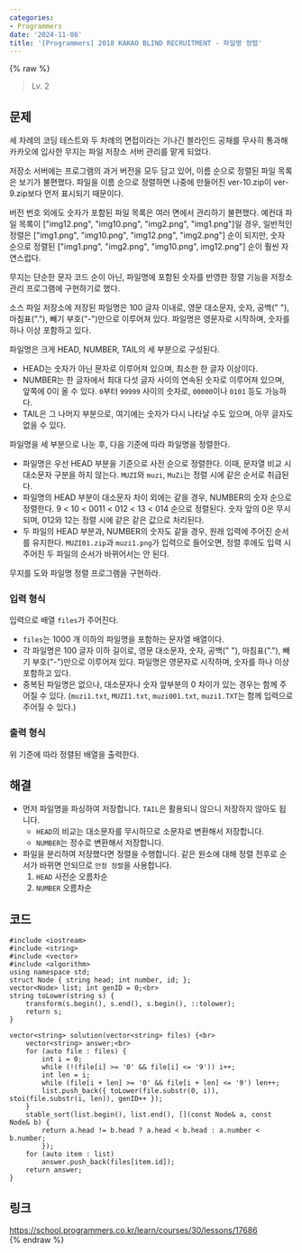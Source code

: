 ```yaml
---
categories:
- Programmers
date: '2024-11-08'
title: '[Programmers] 2018 KAKAO BLIND RECRUITMENT - 파일명 정렬'
---
```


{% raw %}
> Lv. 2<br>

## 문제
세 차례의 코딩 테스트와 두 차례의 면접이라는 기나긴 블라인드 공채를 무사히 통과해 카카오에 입사한 무지는 파일 저장소 서버 관리를 맡게 되었다.

저장소 서버에는 프로그램의 과거 버전을 모두 담고 있어, 이름 순으로 정렬된 파일 목록은 보기가 불편했다. 파일을 이름 순으로 정렬하면 나중에 만들어진 ver-10.zip이 ver-9.zip보다 먼저 표시되기 때문이다.

버전 번호 외에도 숫자가 포함된 파일 목록은 여러 면에서 관리하기 불편했다. 예컨대 파일 목록이 ["img12.png", "img10.png", "img2.png", "img1.png"]일 경우, 일반적인 정렬은 ["img1.png", "img10.png", "img12.png", "img2.png"] 순이 되지만, 숫자 순으로 정렬된 ["img1.png", "img2.png", "img10.png", img12.png"] 순이 훨씬 자연스럽다.

무지는 단순한 문자 코드 순이 아닌, 파일명에 포함된 숫자를 반영한 정렬 기능을 저장소 관리 프로그램에 구현하기로 했다.

소스 파일 저장소에 저장된 파일명은 100 글자 이내로, 영문 대소문자, 숫자, 공백(" "), 마침표("."), 빼기 부호("-")만으로 이루어져 있다. 파일명은 영문자로 시작하며, 숫자를 하나 이상 포함하고 있다.

파일명은 크게 HEAD, NUMBER, TAIL의 세 부분으로 구성된다.

-   HEAD는 숫자가 아닌 문자로 이루어져 있으며, 최소한 한 글자 이상이다.
-   NUMBER는 한 글자에서 최대 다섯 글자 사이의 연속된 숫자로 이루어져 있으며, 앞쪽에 0이 올 수 있다.  `0`부터  `99999`  사이의 숫자로,  `00000`이나  `0101`  등도 가능하다.
-   TAIL은 그 나머지 부분으로, 여기에는 숫자가 다시 나타날 수도 있으며, 아무 글자도 없을 수 있다.

파일명을 세 부분으로 나눈 후, 다음 기준에 따라 파일명을 정렬한다.

-   파일명은 우선 HEAD 부분을 기준으로 사전 순으로 정렬한다. 이때, 문자열 비교 시 대소문자 구분을 하지 않는다.  `MUZI`와  `muzi`,  `MuZi`는 정렬 시에 같은 순서로 취급된다.
-   파일명의 HEAD 부분이 대소문자 차이 외에는 같을 경우, NUMBER의 숫자 순으로 정렬한다. 9 < 10 < 0011 < 012 < 13 < 014 순으로 정렬된다. 숫자 앞의 0은 무시되며, 012와 12는 정렬 시에 같은 같은 값으로 처리된다.
-   두 파일의 HEAD 부분과, NUMBER의 숫자도 같을 경우, 원래 입력에 주어진 순서를 유지한다.  `MUZI01.zip`과  `muzi1.png`가 입력으로 들어오면, 정렬 후에도 입력 시 주어진 두 파일의 순서가 바뀌어서는 안 된다.

무지를 도와 파일명 정렬 프로그램을 구현하라.

### 입력 형식
입력으로 배열  `files`가 주어진다.

-   `files`는 1000 개 이하의 파일명을 포함하는 문자열 배열이다.
-   각 파일명은 100 글자 이하 길이로, 영문 대소문자, 숫자, 공백(" "), 마침표("."), 빼기 부호("-")만으로 이루어져 있다. 파일명은 영문자로 시작하며, 숫자를 하나 이상 포함하고 있다.
-   중복된 파일명은 없으나, 대소문자나 숫자 앞부분의 0 차이가 있는 경우는 함께 주어질 수 있다. (`muzi1.txt`,  `MUZI1.txt`,  `muzi001.txt`,  `muzi1.TXT`는 함께 입력으로 주어질 수 있다.)

### 출력 형식
위 기준에 따라 정렬된 배열을 출력한다.

## 해결
- 먼저 파일명을 파싱하여 저장합니다. `TAIL`은 활용되니 않으니 저장하지 않아도 됩니다.
	- `HEAD`의 비교는 대소문자를 무시하므로 소문자로 변환해서 저장합니다.
	- `NUMBER`는 정수로 변환해서 저장합니다.
- 파일을 분리하여 저장했다면 정렬을 수행합니다. 같은 원소에 대해 정렬 전후로 순서가 바뀌면 안되므로 `안정 정렬`을 사용합니다.
	1. `HEAD` 사전순 오름차순
	2. `NUMBER` 오름차순

## 코드
```
#include <iostream>
#include <string>
#include <vector>
#include <algorithm>
using namespace std;
struct Node { string head; int number, id; };
vector<Node> list; int genID = 0;<br>
string toLower(string s) {
    transform(s.begin(), s.end(), s.begin(), ::tolower);
    return s;
}

vector<string> solution(vector<string> files) {<br>
    vector<string> answer;<br>
    for (auto file : files) {
        int i = 0;
        while (!(file[i] >= '0' && file[i] <= '9')) i++;
        int len = i;
        while (file[i + len] >= '0' && file[i + len] <= '9') len++;
        list.push_back({ toLower(file.substr(0, i)), stoi(file.substr(i, len)), genID++ });
    }
    stable_sort(list.begin(), list.end(), [](const Node& a, const Node& b) {
        return a.head != b.head ? a.head < b.head : a.number < b.number;
        });
    for (auto item : list)
        answer.push_back(files[item.id]);
    return answer;
}
```

## 링크
https://school.programmers.co.kr/learn/courses/30/lessons/17686<br>
{% endraw %}